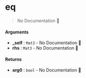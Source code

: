 # eq

> No Documentation 🚧

#### Arguments

- **\_self** : `Mat3` \- No Documentation 🚧
- **rhs** : `Mat3` \- No Documentation 🚧

#### Returns

- **arg0** : `bool` \- No Documentation 🚧